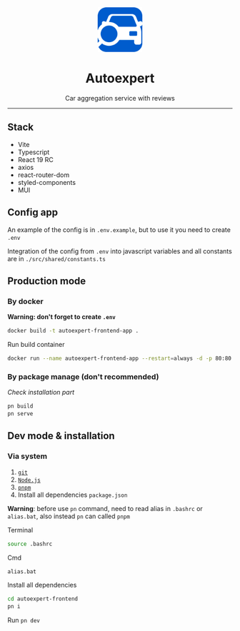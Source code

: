 <div align="center">

<img src="./src/assets/images/autoexpert-logo.webp" alt="autoexpert" width="100"/>

# Autoexpert

Car aggregation service with reviews

</div>

---

## Stack

- Vite
- Typescript
- React 19 RC
- axios
- react-router-dom
- styled-components
- MUI

## Config app

An example of the config is in `.env.example`, but to use it you need to create `.env`

Integration of the config from `.env` into javascript variables and all constants are in
`./src/shared/constants.ts`

## Production mode

### By docker

<strong> Warning: don't forget to create `.env` </strong>

```sh
docker build -t autoexpert-frontend-app .
```

Run build container

```sh
docker run --name autoexpert-frontend-app --restart=always -d -p 80:80 autoexpert-frontend-app
```

### By package manage (don't recommended)

_Check installation part_

```sh
pn build
pn serve
```

## Dev mode & installation

### Via system

1. [`git`](https://git-scm.com/)
2. [`Node.js`](https://nodejs.org/)
3. [`pnpm`](https://pnpm.io/installation)
4. Install all dependencies `package.json`

**Warning**: before use `pn` command, need to read alias in `.bashrc` or `alias.bat`, also instead `pn` can
called `pnpm`

Terminal

```sh
source .bashrc
```

Cmd

```sh
alias.bat
```

Install all dependencies

```sh
cd autoexpert-frontend
pn i
```

Run `pn dev`
